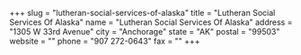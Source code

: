 +++
slug = "lutheran-social-services-of-alaska"
title = "Lutheran Social Services Of Alaska"
name = "Lutheran Social Services Of Alaska"
address = "1305 W 33rd Avenue"
city = "Anchorage"
state = "AK"
postal = "99503"
website = ""
phone = "907 272-0643"
fax = ""
+++

